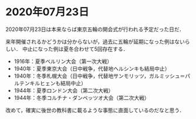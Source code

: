 # 2020年07月23日 


 2020年07月23日は本来ならば東京五輪の開会式が行われる予定だった日だ．
 

 来年開催されるかどうかは分からないが，過去に五輪が延期になった例はないらしい．
 中止になった例は夏冬合わせて5回存在する．



 * 1916年：夏季ベルリン大会（第一次大戦）
 * 1940年：夏季東京大会（日中戦争，代替地ヘルシンキも結局中止）
 * 1940年：冬季札幌大会（日中戦争，代替地サンモリッツ，ガルミッシュ＝パルテンキルヒェンも結局中止）
 * 1944年：夏季ロンドン大会（第二次大戦）
 * 1944年：冬季コルチナ・ダンペッツオ大会（第二次大戦）



改めて，確実に後世の教科書に載るような事態に直面しているのだなと思う．